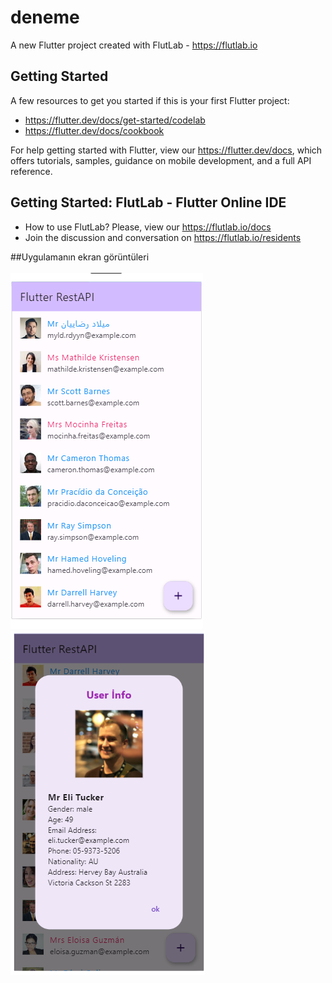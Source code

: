 # deneme

A new Flutter project created with FlutLab - https://flutlab.io

## Getting Started

A few resources to get you started if this is your first Flutter project:

- https://flutter.dev/docs/get-started/codelab
- https://flutter.dev/docs/cookbook

For help getting started with Flutter, view our
https://flutter.dev/docs, which offers tutorials,
samples, guidance on mobile development, and a full API reference.

## Getting Started: FlutLab - Flutter Online IDE

- How to use FlutLab? Please, view our https://flutlab.io/docs
- Join the discussion and conversation on https://flutlab.io/residents

##Uygulamanın ekran görüntüleri</br></br>
![banner pic](https://github.com/kubranurdogann/flutter-rest-api/blob/main/banner/Ekran%20g%C3%B6r%C3%BCnt%C3%BCs%C3%BC%202024-04-05%20173629.png)
![banner pic](https://github.com/kubranurdogann/flutter-rest-api/blob/main/banner/Ekran%20g%C3%B6r%C3%BCnt%C3%BCs%C3%BC%202024-04-05%20173806.png)

